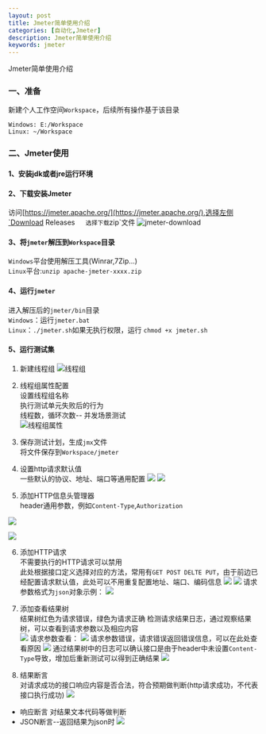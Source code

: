 ```yaml
---
layout: post
title: Jmeter简单使用介绍
categories: [自动化,Jmeter]
description: Jmeter简单使用介绍
keywords: jmeter
---
```

Jmeter简单使用介绍

### 一、准备
新建个人工作空间`Workspace`，后续所有操作基于该目录  
```
Windows: E:/Workspace
Linux: ~/Workspace
```

### 二、Jmeter使用
#### 1、安装jdk或者jre运行环境

#### 2、下载安装Jmeter
访问[https://jmeter.apache.org/](https://jmeter.apache.org/),选择左侧`Download Releases`  
选择下载`zip`文件
![jmeter-download](/images/jmeter/jmeter-download.png)

#### 3、将`jmeter`解压到`Workspace`目录
`Windows`平台使用解压工具(Winrar,7Zip...)  
`Linux`平台:`unzip apache-jmeter-xxxx.zip`

#### 4、运行`jmeter`
进入解压后的`jmeter/bin`目录  
`Windows`：运行`jmeter.bat`  
`Linux`：`./jmeter.sh`如果无执行权限，运行 `chmod +x jmeter.sh`

#### 5、运行测试集
1) 新建线程组
![线程组](/images/jmeter/thread-group.png)
2) 线程组属性配置  
设置线程组名称  
执行测试单元失败后的行为  
线程数，循环次数-- 并发场景测试  
![线程组属性](/images/jmeter/thread-group-setting.png)

3) 保存测试计划，生成`jmx`文件  
将文件保存到`Workspace/jmeter`  

4) 设置http请求默认值   
一些默认的协议、地址、端口等通用配置
![](/images/jmeter/request-default.png)
![](/images/jmeter/request-default-value.png)
5) 添加HTTP信息头管理器  
header通用参数，例如`Content-Type`,`Authorization`

![](/images/jmeter/header-add.png)

![](/images/jmeter/header.png)


6) 添加HTTP请求  
不需要执行的HTTP请求可以禁用  
此处根据接口定义选择对应的方法，常用有`GET POST DELTE PUT`，由于前边已经配置请求默认值，此处可以不用重复配置地址、端口、编码信息
![](/images/jmeter/http-request.png)
![](/images/jmeter/get.png)
请求参数格式为`json`对象示例：
![](/images/jmeter/add.png)

7) 添加查看结果树  
结果树红色为请求错误，绿色为请求正确
检测请求结果日志，通过观察结果树，可以查看到请求参数以及相应内容  
![](/images/jmeter/request-result.png)
请求参数查看：
![](/images/jmeter/result-request.png)
请求参数错误，请求错误返回错误信息，可以在此处查看原因 
![](/images/jmeter/result-response-error.png)
通过结果树中的日志可以确认接口是由于header中未设置`Content-Type`导致，增加后重新测试可以得到正确结果
![](/images/jmeter/request-response-success.png)
8) 结果断言  
对请求成功的接口响应内容是否合法，符合预期做判断(http请求成功，不代表接口执行成功)
![](/images/jmeter/assert.png)
* 响应断言 对结果文本代码等做判断  
* JSON断言--返回结果为json时
![](/images/jmeter/json-assert.png)






